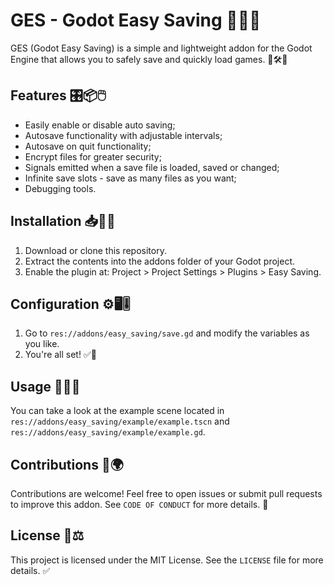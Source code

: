 # GES - Godot Easy Saving 💾🔐✨
GES (Godot Easy Saving) is a simple and lightweight addon for the Godot Engine that allows you to safely save and quickly load games. 🎯🛠️🚀

## Features 🎛️📦🖱️
- Easily enable or disable auto saving;
- Autosave functionality with adjustable intervals;
- Autosave on quit functionality;
- Encrypt files for greater security;
- Signals emitted when a save file is loaded, saved or changed;
- Infinite save slots - save as many files as you want;
- Debugging tools.

## Installation 📥📂🔧
1. Download or clone this repository.
2. Extract the contents into the addons folder of your Godot project.
3. Enable the plugin at: Project > Project Settings > Plugins > Easy Saving.

## Configuration ⚙️🖥️🎚️
1. Go to `res://addons/easy_saving/save.gd` and modify the variables as you like.
2. You're all set! ✅🎉

## Usage 💾🔐✨
You can take a look at the example scene located in `res://addons/easy_saving/example/example.tscn` and `res://addons/easy_saving/example/example.gd`.

## Contributions 🤝🌍
Contributions are welcome! Feel free to open issues or submit pull requests to improve this addon.
See `CODE OF CONDUCT` for more details. 🌟

## License 📜⚖️
This project is licensed under the MIT License. See the `LICENSE` file for more details. ✅
